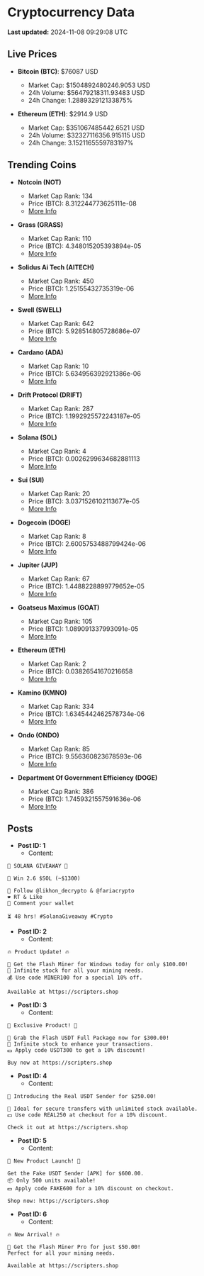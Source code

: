 # Cryptocurrency Data

**Last updated:** 2024-11-08 09:29:08 UTC

## Live Prices
- **Bitcoin (BTC)**: $76087 USD
  - Market Cap: $1504892480246.9053 USD
  - 24h Volume: $56479218311.93483 USD
  - 24h Change: 1.288932912133875%

- **Ethereum (ETH)**: $2914.9 USD
  - Market Cap: $351067485442.6521 USD
  - 24h Volume: $32327116356.915115 USD
  - 24h Change: 3.1521165559783197%

## Trending Coins
- **Notcoin (NOT)**
  - Market Cap Rank: 134
  - Price (BTC): 8.312244773625111e-08
  - [More Info](https://www.coingecko.com/en/coins/notcoin)

- **Grass (GRASS)**
  - Market Cap Rank: 110
  - Price (BTC): 4.348015205393894e-05
  - [More Info](https://www.coingecko.com/en/coins/grass)

- **Solidus Ai Tech (AITECH)**
  - Market Cap Rank: 450
  - Price (BTC): 1.25155432735319e-06
  - [More Info](https://www.coingecko.com/en/coins/solidus-ai-tech)

- **Swell (SWELL)**
  - Market Cap Rank: 642
  - Price (BTC): 5.928514805728686e-07
  - [More Info](https://www.coingecko.com/en/coins/swell-network)

- **Cardano (ADA)**
  - Market Cap Rank: 10
  - Price (BTC): 5.634956392921386e-06
  - [More Info](https://www.coingecko.com/en/coins/cardano)

- **Drift Protocol (DRIFT)**
  - Market Cap Rank: 287
  - Price (BTC): 1.1992925572243187e-05
  - [More Info](https://www.coingecko.com/en/coins/drift-protocol)

- **Solana (SOL)**
  - Market Cap Rank: 4
  - Price (BTC): 0.0026299634682881113
  - [More Info](https://www.coingecko.com/en/coins/solana)

- **Sui (SUI)**
  - Market Cap Rank: 20
  - Price (BTC): 3.0371526102113677e-05
  - [More Info](https://www.coingecko.com/en/coins/sui)

- **Dogecoin (DOGE)**
  - Market Cap Rank: 8
  - Price (BTC): 2.6005753488799424e-06
  - [More Info](https://www.coingecko.com/en/coins/dogecoin)

- **Jupiter (JUP)**
  - Market Cap Rank: 67
  - Price (BTC): 1.4488228899779652e-05
  - [More Info](https://www.coingecko.com/en/coins/jupiter)

- **Goatseus Maximus (GOAT)**
  - Market Cap Rank: 105
  - Price (BTC): 1.089091337993091e-05
  - [More Info](https://www.coingecko.com/en/coins/goatseus-maximus)

- **Ethereum (ETH)**
  - Market Cap Rank: 2
  - Price (BTC): 0.03826541670216658
  - [More Info](https://www.coingecko.com/en/coins/ethereum)

- **Kamino (KMNO)**
  - Market Cap Rank: 334
  - Price (BTC): 1.6345442462578734e-06
  - [More Info](https://www.coingecko.com/en/coins/kamino)

- **Ondo (ONDO)**
  - Market Cap Rank: 85
  - Price (BTC): 9.556360823678593e-06
  - [More Info](https://www.coingecko.com/en/coins/ondo)

- **Department Of Government Efficiency (DOGE)**
  - Market Cap Rank: 386
  - Price (BTC): 1.7459321557591636e-06
  - [More Info](https://www.coingecko.com/en/coins/department-of-government-efficiency)

## Posts
- **Post ID: 1**
  - Content:
```
🚀 SOLANA GIVEAWAY 🚀

🎁 Win 2.6 $SOL (~$1300)

🤝 Follow @likhon_decrypto & @fariacrypto
❤️ RT & Like
💬 Comment your wallet

⏳ 48 hrs! #SolanaGiveaway #Crypto
```

- **Post ID: 2**
  - Content:
```
🔥 Product Update! 🔥

🚀 Get the Flash Miner for Windows today for only $100.00!
🔋 Infinite stock for all your mining needs.
💰 Use code MINER100 for a special 10% off.

Available at https://scripters.shop
```

- **Post ID: 3**
  - Content:
```
🎁 Exclusive Product! 🎁

💸 Grab the Flash USDT Full Package now for $300.00!
🎉 Infinite stock to enhance your transactions.
💵 Apply code USDT300 to get a 10% discount!

Buy now at https://scripters.shop
```

- **Post ID: 4**
  - Content:
```
💎 Introducing the Real USDT Sender for $250.00!

💼 Ideal for secure transfers with unlimited stock available.
💵 Use code REAL250 at checkout for a 10% discount.

Check it out at https://scripters.shop
```

- **Post ID: 5**
  - Content:
```
🚀 New Product Launch! 🚀

Get the Fake USDT Sender [APK] for $600.00.
📦 Only 500 units available!
💵 Apply code FAKE600 for a 10% discount on checkout.

Shop now: https://scripters.shop
```

- **Post ID: 6**
  - Content:
```
🔥 New Arrival! 🔥

💸 Get the Flash Miner Pro for just $50.00!
Perfect for all your mining needs.

Available at https://scripters.shop
```

